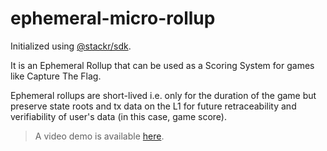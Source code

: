 # ephemeral-micro-rollup

Initialized using [@stackr/sdk](https://www.stackrlabs.xyz/).

It is an Ephemeral Rollup that can be used as a Scoring System for games like Capture The Flag.

Ephemeral rollups are short-lived i.e. only for the duration of the game but preserve state roots and tx data on the L1 for future retraceability and verifiability of user's data (in this case, game score).

> A video demo is available [here](https://twitter.com/zkcat_eth/status/1776645571928850770).